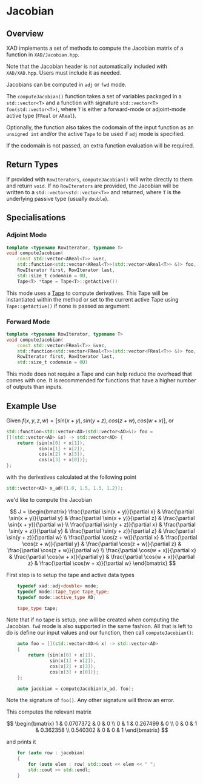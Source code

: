 # Jacobian

## Overview

XAD implements a set of methods to compute the Jacobian matrix of a function in `XAD/Jacobian.hpp`.

Note that the Jacobian header is not automatically included with `XAD/XAD.hpp`.
Users must include it as needed.

Jacobians can be computed in `adj` or `fwd` mode.

The `computeJacobian()` function takes a set of variables packaged in a
`std::vector<T>` and a function with signature
`std::vector<T> foo(std::vector<T>)`, where `T` is either a forward-mode
or adjoint-mode active type (`FReal` or `AReal`).

Optionally, the function also takes the codomain of the input function as an
`unsigned int` and/or the active `Tape` to be used if `adj` mode is specified.

If the codomain is not passed, an extra function evaluation will be required.

## Return Types

If provided with `RowIterators`, `computeJacobian()` will write directly to
them and return `void`. If no `RowIterators` are provided, the Jacobian will be
written to a `std::vector<std::vector<T>>` and returned, where `T` is the
underlying passive type (usually `double`).

## Specialisations

### Adjoint Mode

```c++
template <typename RowIterator, typename T>
void computeJacobian(
    const std::vector<AReal<T>> &vec,
    std::function<std::vector<AReal<T>>(std::vector<AReal<T>> &)> foo,
    RowIterator first, RowIterator last,
    std::size_t codomain = 0U,
    Tape<T> *tape = Tape<T>::getActive())
```

This mode uses a [Tape](tape.md) to compute derivatives. This Tape will
be instantiated within the method or set to the current active Tape using
`Tape::getActive()` if none is passed as argument.

### Forward Mode

```c++
template <typename RowIterator, typename T>
void computeJacobian(
    const std::vector<FReal<T>> &vec,
    std::function<std::vector<FReal<T>>(std::vector<FReal<T>> &)> foo,
    RowIterator first, RowIterator last,
    std::size_t codomain = 0U)
```

This mode does not require a Tape and can help reduce the overhead that
comes with one. It is recommended for functions that have a higher number
of outputs than inputs.

## Example Use

Given $f(x, y, z, w) = [sin(x + y), sin(y + z), cos(z + w), cos(w + x)]$, or

```c++
std::function<std::vector<AD>(std::vector<AD>&)> foo =
[](std::vector<AD> &x) -> std::vector<AD> {
    return {sin(x[0] + x[1]),
            sin(x[1] + x[2]),
            cos(x[2] + x[3]),
            cos(x[3] + x[0])};
};
```

with the derivatives calculated at the following point

```c++
std::vector<AD> x_ad({1.0, 1.5, 1.3, 1.2});
```

we'd like to compute the Jacobian

$$
J = \begin{bmatrix}
\frac{\partial \sin(x + y)}{\partial x} &
\frac{\partial \sin(x + y)}{\partial y} &
\frac{\partial \sin(x + y)}{\partial z} &
\frac{\partial \sin(x + y)}{\partial w} \\
\frac{\partial \sin(y + z)}{\partial x} &
\frac{\partial \sin(y + z)}{\partial y} &
\frac{\partial \sin(y + z)}{\partial z} &
\frac{\partial \sin(y + z)}{\partial w} \\
\frac{\partial \cos(z + w)}{\partial x} &
\frac{\partial \cos(z + w)}{\partial y} &
\frac{\partial \cos(z + w)}{\partial z} &
\frac{\partial \cos(z + w)}{\partial w} \\
\frac{\partial \cos(w + x)}{\partial x} &
\frac{\partial \cos(w + x)}{\partial y} &
\frac{\partial \cos(w + x)}{\partial z} &
\frac{\partial \cos(w + x)}{\partial w}
\end{bmatrix}
$$

First step is to setup the tape and active data types

```c++
    typedef xad::adj<double> mode;
    typedef mode::tape_type tape_type;
    typedef mode::active_type AD;

    tape_type tape;
```

Note that if no tape is setup, one will be created when computing the Jacobian.
`fwd` mode is also supported in the same fashion. All that is left to do is
define our input values and our function, then call `computeJacobian()`:

```c++
    auto foo = [](std::vector<AD>& x) -> std::vector<AD>
    {
        return {sin(x[0] + x[1]),
                sin(x[1] + x[2]),
                cos(x[2] + x[3]),
                cos(x[3] + x[0])};
    };

    auto jacobian = computeJacobian(x_ad, foo);
```

Note the signature of `foo()`. Any other signature will throw an error.

This computes the relevant matrix

$$
\begin{bmatrix}
1 & 0.0707372 & 0 & 0 \\
0 & 1 & 0.267499 & 0 \\
0 & 0 & 1 & 0.362358 \\
0.540302 & 0 & 0 & 1
\end{bmatrix}
$$

and prints it

```c++
    for (auto row : jacobian)
    {
        for (auto elem : row) std::cout << elem << " ";
        std::cout << std::endl;
    }
```

